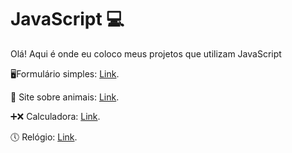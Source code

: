# JavaScript 💻

Olá! Aqui é onde eu coloco meus projetos que utilizam JavaScript

<p>🖥️Formulário simples: <a href="https://suzanadossantos.github.io/javascript/formulario/">Link</a>.</p>
<p>🐳 Site sobre animais: <a href="https://suzanadossantos.github.io/javascript/site-animais/">Link</a>.<p/>
<p>➕❌ Calculadora: <a href="https://suzanadossantos.github.io/javascript/calculadora/">Link</a>.<p/>
<p>🕔 Relógio: <a href="https://suzanadossantos.github.io/javascript/relogio/">Link</a>.<p/>
